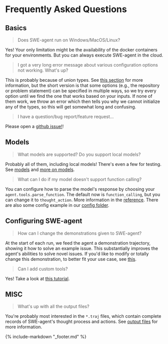 # Frequently Asked Questions

## Basics

> Does SWE-agent run on Windows/MacOS/Linux?

Yes! Your only limitation might be the availability of the docker containers for your environments.
But you can always execute SWE-agent in the cloud.

> I got a very long error message about various configuration options not working. What's up?

This is probably because of union types.
See [this section](usage/cl_tutorial.md#union-types) for more information, but the short version is that some options (e.g., the repository or problem statement) can be specified in multiple ways, so we try every option until we find the one that works based on your inputs.
If none of them work, we throw an error which then tells you why we cannot initialize any of the types, so this will get somewhat long and confusing.

> I have a question/bug report/feature request...

Please open a [github issue!](https://github.com/SWE-agent/SWE-agent/issues)!

## Models

> What models are supported? Do you support local models?

Probably all of them, including local models! There's even a few for testing. See [models](installation/keys.md) and [more on models](config/models.md).

> What can I do if my model doesn't support function calling?

You can configure how to parse the model's response by choosing your `agent.tools.parse_function`.
The default now is `function_calling`, but you can change it to `thought_action`.
More information in the [reference](reference/parsers.md).
There are also some config example in our [config folder](https://github.com/SWE-agent/SWE-agent/tree/main/config).

## Configuring SWE-agent

> How can I change the demonstrations given to SWE-agent?

At the start of each run, we feed the agent a demonstration trajectory, showing it how to solve an example issue.
This substantially improves the agent's abilities to solve novel issues.
If you'd like to modify or totally change this demonstration, to better fit your use case, see [this](config/demonstrations.md).

> Can I add custom tools?

Yes! Take a look at [this tutorial](usage/adding_custom_tools.md).

## MISC

> What's up with all the output files?

You're probably most interested in the `*.traj` files, which contain complete records of SWE-agent's thought process and actions. See [output files](usage/trajectories.md) for more information.

{% include-markdown "_footer.md" %}